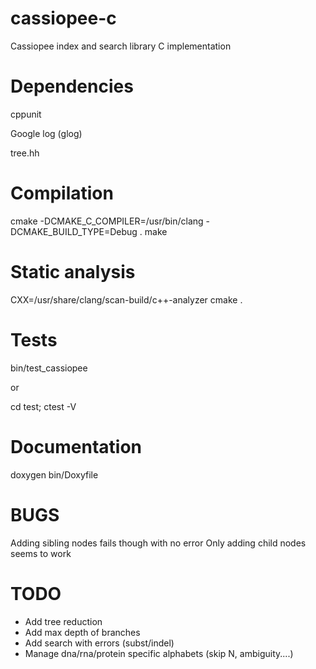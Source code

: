 cassiopee-c
===========

Cassiopee index and search library C implementation

Dependencies
===========

cppunit

Google log (glog)

tree.hh

Compilation
===========

cmake -DCMAKE_C_COMPILER=/usr/bin/clang -DCMAKE_BUILD_TYPE=Debug .
make

Static analysis
==============

CXX=/usr/share/clang/scan-build/c++-analyzer cmake .

Tests
=====

bin/test_cassiopee

or 

cd test; ctest -V

Documentation
============

doxygen bin/Doxyfile

BUGS
====
Adding sibling nodes fails though with no error
Only adding child nodes seems to work

TODO
====

* Add tree reduction
* Add max depth of branches
* Add search with errors (subst/indel)
* Manage dna/rna/protein specific alphabets (skip N, ambiguity....)
